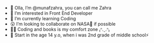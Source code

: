 - 👋 Olla, I’m @munafzahra, you can call me Zahra
- 👀 I’m interested in Front End Developer
- 🌱 I’m currently learning Coding
- 😲 I’m looking to collaborate on NASA💞️ if possible
- 😶‍🌫️ Coding and books is my comfort zone ₍ᐢ.ˬ.ᐢ₎
- 🤺 Start in the age 14 y.o, when i was 2nd grade of middle school⚡

<!---
munafzahra/munafzahra is a ✨ special ✨ repository because its `README.md` (this file) appears on your GitHub profile.
You can click the Preview link to take a look at your changes.
--->
